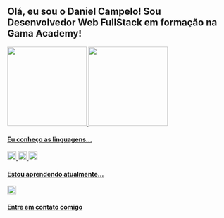 ## Olá, eu sou o Daniel Campelo! Sou Desenvolvedor Web FullStack em formação na Gama Academy!

<div style="display: inline_block">
  <a href="https://github.com/DanielCampelo10">
  <img height="180em" src="https://github-readme-stats.vercel.app/api?username=DanielCampelo10&show_icons=true&theme=dracula&include_all_commits=true&count_private=true"/>
  <img height="180em" src="https://github-readme-stats.vercel.app/api/top-langs/?username=DanielCampelo10&layout=compact&langs_count=7&theme=dracula"/>
</div>

<h4>Eu conheço as linguagens...</h4>
<p align="left">
<img src="https://cdn.jsdelivr.net/gh/devicons/devicon/icons/html5/html5-original.svg" width="20px" heigth="20px"/>
<img src="https://cdn.jsdelivr.net/gh/devicons/devicon/icons/css3/css3-original.svg" width="20px" heigth="20px"/>
<img src="https://cdn.jsdelivr.net/gh/devicons/devicon/icons/javascript/javascript-original.svg" width="20px" heigth="20px"/>
</p>
<h4>Estou aprendendo atualmente...</h4>
<p align="left">
<img src="https://cdn.jsdelivr.net/gh/devicons/devicon/icons/arduino/arduino-original.svg" width="20px" heigth="20px"/>
</p>

<h4>Entre em contato comigo</h4>
<!--
**DanielCampelo10/DanielCampelo10** is a ✨ _special_ ✨ repository because its `README.md` (this file) appears on your GitHub profile.

Here are some ideas to get you started:

- 🔭 I’m currently working on ...
- 🌱 I’m currently learning ...
- 👯 I’m looking to collaborate on ...
- 🤔 I’m looking for help with ...
- 💬 Ask me about ...
- 📫 How to reach me: ...
- 😄 Pronouns: ...
- ⚡ Fun fact: ...
-->
